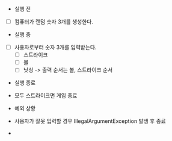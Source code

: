 - 실행 전
- [ ] 컴퓨터가 랜덤 숫자 3개를 생성한다.

- 실행 중
- [ ] 사용자로부터 숫자 3개를 입력받는다.
  - [ ] 스트라이크
  - [ ] 볼
  - [ ] 낫싱
    -> 출력 순서는 볼, 스트라이크 순서
  
- 실행 종료
- 모두 스트라이크면 게임 종료


- 예외 상황
- 사용자가 잘못 입력할 경우 IllegalArgumentException 발생 후 종료
- 